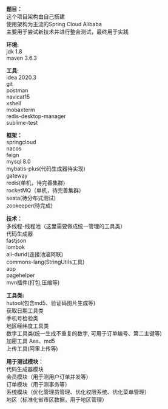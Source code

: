 **题目：**<br/>
    这个项目架构由自己搭建<br/>
    使用架构为主流的Spring Cloud Alibaba<br/>
    主要用于尝试新技术并进行整合测试，最终用于实践<br/>

**环境:**
    <br/> jdk 1.8
    <br/> maven 3.6.3
    

**工具:**
&nbsp;&nbsp;<br/> idea 2020.3
&nbsp;&nbsp;<br/> git
&nbsp;&nbsp;<br/> postman
&nbsp;&nbsp;<br/> navicat15
&nbsp;&nbsp;<br/> xshell
&nbsp;&nbsp;<br/> mobaxterm
&nbsp;&nbsp;<br/> redis-desktop-manager
&nbsp;&nbsp;<br/> sublime-test
    
**框架：**
    <br/> springcloud 
    <br/> nacos
    <br/> feign
    <br/> mysql 8.0
    <br/> mybatis-plus(代码生成器待实现)
    <br/> gateway
    <br/> redis(单机，待完善集群)
    <br/> rocketMQ（单机，待完善集群）
    <br/> seata(待分布式测试)
    <br/> zookeeper(待完成)
    
**技术：**
    <br/> 多线程-线程池（这里需要做成统一管理的工具类）
    <br/> 代码生成器
    <br/> fastjson
    <br/> lombok
    <br/> ali-durid(连接池滚阿联)
    <br/> commons-lang(StringUtils工具)
    <br/> aop
    <br/> pagehelper
    <br/> mvn插件(打包,压缩等)
    
**工具类:**
    <br/> hutool(包含md5、验证码图片生成等)
    <br/> 获取日期工具类
    <br/> 手机号检验类
    <br/> 地区经纬度工具类
    <br/> 数字工具类(统一生成不重复的数字, 可用于订单编号、第二主键等)
    <br/> 加密工具 Aes、md5
    <br/> 上传工具(阿里上传等)
    
**用于测试模块：**
    <br/> 代码生成器模块
    <br/> 会员模块（用于测用户订单并发等）
    <br/> 订单模块（用于测事务等）
    <br/> 系统模块（优化管理员管理、优化权限系统、优化菜单管理）
    <br/> 地区（标准化省市区数据，用于地区管理）
    
    
